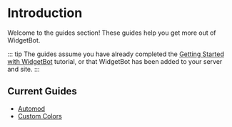 # Introduction

Welcome to the guides section! These guides help you get more out of WidgetBot.

::: tip
The guides assume you have already completed the [Getting Started with WidgetBot](/tutorial) tutorial, or that WidgetBot has been added to your server and site.
:::

## Current Guides
- [Automod](automod)
- [Custom Colors](custom-colors)
